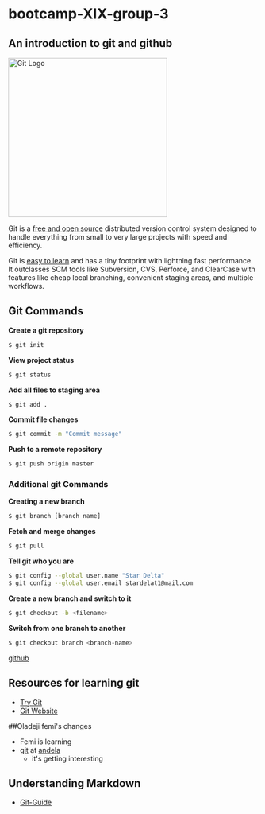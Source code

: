 # bootcamp-XIX-group-3
## An introduction to git and github

<img src="https://dab1nmslvvntp.cloudfront.net/wp-content/uploads/2016/03/1458791372git.png" alt="Git Logo" width="320">

Git is a [free and open source](https://git-scm.com/about/free-and-open-source) distributed version control system designed to handle everything from small to very large projects with speed and efficiency.

Git is [easy to learn](https://git-scm.com/documentation) and has a tiny footprint with lightning fast performance. It outclasses SCM tools like Subversion, CVS, Perforce, and ClearCase with features like cheap local branching, convenient staging areas, and multiple workflows.

## Git Commands

__Create a git repository__
```bash
$ git init
```

__View project status__
```bash
$ git status
```

__Add all files to staging area__
```bash
$ git add .
```

__Commit file changes__
```bash
$ git commit -m "Commit message"
```

__Push to a remote repository__
```bash
$ git push origin master
```

### Additional git Commands

__Creating a new branch__
```bash
$ git branch [branch name]
```

__Fetch and merge changes__
```bash
$ git pull
```

__Tell git who you are__
```bash
$ git config --global user.name "Star Delta"
$ git config --global user.email stardelat1@mail.com
```

__Create a new branch and switch to it__
```bash
$ git checkout -b <filename>
```

__Switch from one branch to another__
```bash
$ git checkout branch <branch-name>
```

[github](http://github.com)

## Resources for learning git

- [Try Git](http://try.github.io)
- [Git Website](https://git-scm.com/)


##Oladeji femi's changes
- Femi is learning
- [git](http://git-scm.com) at [andela](http://andela.com)
    - it's getting interesting

## Understanding Markdown

- [Git-Guide](https://guides.github.com/features/mastering-markdown/)
